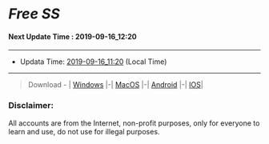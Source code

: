 
# *Free SS*

#### Next Update Time : 2019-09-16_12:20

---
* Updata Time: [2019-09-16_11:20](https://github.com/Geek-007/free-SS/blob/master/2019-09-16_11:20_FreeSS.txt) (Local Time)
---

> Download - | [Windows](https://github.com/shadowsocks/shadowsocks-windows/releases) |-| [MacOS](https://github.com/shadowsocks/shadowsocks-iOS/releases) |-| [Android](https://github.com/shadowsocks/shadowsocks-android/releases) |-| [IOS](https://itunes.apple.com/us/)|

### Disclaimer:
All accounts are from the Internet, non-profit purposes, only for everyone to learn and use, do not use for illegal purposes.
<br>
